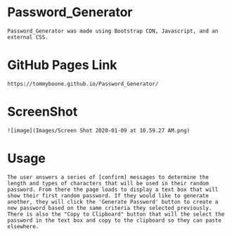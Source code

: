 # Password_Generator

    Password_Generator was made using Bootstrap CDN, Javascript, and an external CSS.

# GitHub Pages Link

    https://tommyboone.github.io/Password_Generator/

# ScreenShot
    ![image](Images/Screen Shot 2020-01-09 at 10.59.27 AM.png)

# Usage
    The user answers a series of [confirm] messages to determine the length and types of characters that will be used in their random password. From there the page loads to display a text box that will show their first random password. If they would like to generate another, they will click the 'Generate Password' button to create a new password based on the same criteria they selected previously. There is also the "Copy to Clipboard" button that will the select the password in the text box and copy to the clipboard so they can paste elsewhere. 

